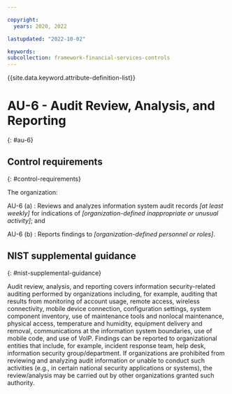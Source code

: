```yaml
---

copyright:
  years: 2020, 2022

lastupdated: "2022-10-02"

keywords: 
subcollection: framework-financial-services-controls
---
```


{{site.data.keyword.attribute-definition-list}}

               
# AU-6 - Audit Review, Analysis, and Reporting
{: #au-6}

## Control requirements
{: #control-requirements}

The organization:

AU-6 (a)
    : Reviews and analyzes information system audit records _[at least weekly]_ for indications of _[organization-defined inappropriate or unusual activity]_; and

AU-6 (b)
    : Reports findings to _[organization-defined personnel or roles]_.

## NIST supplemental guidance
{: #nist-supplemental-guidance}

Audit review, analysis, and reporting covers information security-related auditing performed by organizations including, for example, auditing that results from monitoring of account usage, remote access, wireless connectivity, mobile device connection, configuration settings, system component inventory, use of maintenance tools and nonlocal maintenance, physical access, temperature and humidity, equipment delivery and removal, communications at the information system boundaries, use of mobile code, and use of VoIP. Findings can be reported to organizational entities that include, for example, incident response team, help desk, information security group/department. If organizations are prohibited from reviewing and analyzing audit information or unable to conduct such activities (e.g., in certain national security applications or systems), the review/analysis may be carried out by other organizations granted such authority.



